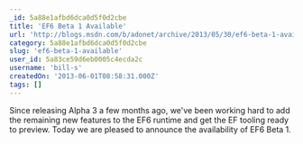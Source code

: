 ```yaml
---
_id: 5a88e1afbd6dca0d5f0d2cbe
title: 'EF6 Beta 1 Available'
url: 'http://blogs.msdn.com/b/adonet/archive/2013/05/30/ef6-beta-1-available.aspx'
category: 5a88e1afbd6dca0d5f0d2cbe
slug: 'ef6-beta-1-available'
user_id: 5a83ce59d6eb0005c4ecda2c
username: 'bill-s'
createdOn: '2013-06-01T08:58:31.000Z'
tags: []
---
```


Since releasing Alpha 3 a few months ago, we've been working hard to add the remaining new features to the EF6 runtime and get the EF tooling ready to preview. Today we are pleased to announce the availability of EF6 Beta 1.
